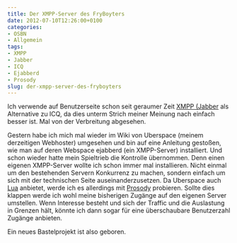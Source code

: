 ```yaml
---
title: Der XMPP-Server des FryBoyters
date: 2012-07-10T12:26:00+0100
categories:
- OSBN
- Allgemein
tags:
- XMPP
- Jabber
- ICQ
- Ejabberd
- Prosody
slug: der-xmpp-server-des-fryboyters
---
```

Ich verwende auf Benutzerseite schon seit geraumer Zeit [XMPP (Jabber](http://de.wikipedia.org/wiki/Extensible_Messaging_and_Presence_Protocol "XMPP") als Alternative zu ICQ, da dies unterm Strich meiner Meinung nach einfach besser ist. Mal von der Verbreitung abgesehen.

Gestern habe ich mich mal wieder im Wiki von Uberspace (meinem derzeitigen Webhoster) umgesehen und bin auf eine Anleitung gestoßen, wie man auf deren Webspace ejabberd (ein XMPP-Server) installiert. Und schon wieder hatte mein Spieltrieb die Kontrolle übernommen. Denn einen eigenen XMPP-Server wollte ich schon immer mal installieren. Nicht einmal um den bestehenden Servern Konkurrenz zu machen, sondern einfach um sich mit der technischen Seite auseinanderzusetzen. Da Uberspace auch [Lua](http://de.wikipedia.org/wiki/Lua "Lua") anbietet, werde ich es allerdings mit [Prosody](http://prosody.im "Prosody") probieren. Sollte dies klappen werde ich wohl meine bisherigen Zugänge auf den eigenen Server umstellen. Wenn Interesse besteht und sich der Traffic und die Auslastung in Grenzen hält, könnte ich dann sogar für eine überschaubare Benutzerzahl Zugänge anbieten.

Ein neues Bastelprojekt ist also geboren.